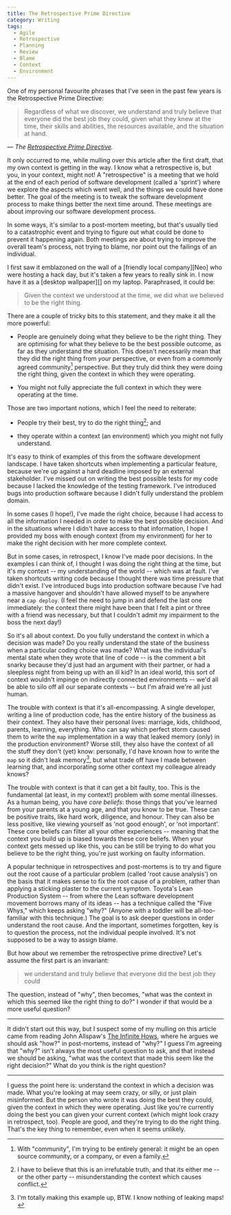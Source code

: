 ```yaml
---
title: The Retrospective Prime Directive
category: Writing
tags:
  - Agile
  - Retrospective
  - Planning
  - Review
  - Blame
  - Context
  - Environment
---
```


One of my personal favourite phrases that I've seen in the past few years is
the Retrospective Prime Directive:

> Regardless of what we discover, we understand and truly believe that everyone
> did the best job they could, given what they knew at the time, their skills
> and abilities, the resources available, and the situation at hand.

<cite>&mdash; The [Retrospective Prime Directive](http://www.retrospectives.com/pages/retroPrimeDirective.html).</cite>

It only occurred to me, while mulling over this article after the first draft,
that my own context is getting in the way. I know what a retrospective is, but
you, in your context, might not! A "retrospective" is a meeting that we hold at
the end of each period of software development (called a 'sprint') where we
explore the aspects which went well, and the things we could have done better.
The goal of the meeting is to tweak the software development process to make
things better the next time around. These meetings are about improving our
software development process.

In some ways, it's similar to a post-mortem meeting, but that's usually tied to
a catastrophic event and trying to figure out what could be done to prevent it
happening again. Both meetings are about trying to improve the overall team's
process, not trying to blame, nor point out the failings of an individual.

I first saw it emblazoned on the wall of a [friendly local company][Neo] who
were hosting a hack day, but it's taken a few years to really sink in. I now
have it as a [desktop wallpaper][] on my laptop. Paraphrased, it could be:

> Given the context we understood at the time, we did what we believed to be
> the right thing.

There are a couple of tricky bits to this statement, and they make it all the
more powerful:

* People are genuinely doing what they believe to be the right thing. They are
  optimising for what they believe to be the best possible outcome, as far as
  they understand the situation. This doesn't necessarily mean that they did
  the right thing from *your* perspective, or even from a commonly agreed
  community[^1] perspective. But they truly did think they were doing the right
  thing, given the context in which they were operating.

* You might not fully appreciate the full context in which they were operating
  at the time.

Those are two important notions, which I feel the need to reiterate:

* People try their best, try to do the right thing[^2]; and

* they operate within a context (an environment) which you might not fully
  understand.

It's easy to think of examples of this from the software development landscape.
I have taken shortcuts when implementing a particular feature, because we're up
against a hard deadline imposed by an external stakeholder. I've missed out on
writing the best possible tests for my code because I lacked the knowledge of
the testing framework. I've introduced bugs into production software because I
didn't fully understand the problem domain.

In some cases (I hope!), I've made the right choice, because I had access to
all the information I needed in order to make the best possible decision. And
in the situations where I didn't have access to that information, I hope I
provided my boss with enough context (from my environment) for her to make the
right decision with her more complete context.

But in some cases, in retrospect, I know I've made poor decisions. In the
examples I can think of, I thought I was doing the right thing at the time, but
it's my context -- my understanding of the world -- which was at fault. I've
taken shortcuts writing code because I thought there was time pressure that
didn't exist. I've introduced bugs into production software because I've had a
massive hangover and shouldn't have allowed myself to be anywhere near a `cap
deploy`. (I feel the need to jump in and defend the last one immediately: the
context there might have been that I felt a pint or three with a friend was
necessary, but that I couldn't admit my impairment to the boss the next day!)

So it's all about context. Do you fully understand the context in which a
decision was made? Do you really understand the state of the business when a
particular coding choice was made? What was the individual's mental state when
they wrote that line of code -- is the comment a bit snarky because they'd just
had an argument with their partner, or had a sleepless night from being up with
an ill kid? In an ideal world, this sort of context wouldn't impinge on
indirectly connected environments -- we'd all be able to silo off all our
separate contexts -- but I'm afraid we're all just human.

The trouble with context is that it's all-encompassing. A single developer,
writing a line of production code, has the entire history of the business as
their context. They also have their personal lives: marriage, kids, childhood,
parents, learning, everything. Who can say which perfect storm caused them to
write the `map` implementation in a way that leaked memory (only) in the
production environment? Worse still, they also have the context of all the
stuff they don't (yet) know: personally, I'd have known how to write the `map`
so it didn't leak memory[^3], but what trade off have I made between learning
that, and incorporating some other context my colleague already knows?

The trouble with context is that it can get a bit faulty, too. This is the
fundamental (at least, in my context!) problem with some mental illnesses. As a
human being, you have *core beliefs*: those things that you've learned from
your parents at a young age, and that you know to be true. These can be
positive traits, like hard work, diligence, and honour. They can also be less
positive, like viewing yourself as 'not good enough', or 'not important'. These
core beliefs can filter all your other experiences -- meaning that the context
you build up is biased towards these core beliefs. When your context gets
messed up like this, you can be still be trying to do what you believe to be
the right thing, you're just working on faulty information.

A popular technique in retrospectives and post-mortems is to try and figure out
the root cause of a particular problem (called 'root cause analysis') on the
basis that it makes sense to fix the root cause of a problem, rather than
applying a sticking plaster to the current symptom. Toyota's Lean Production
System -- from where the Lean software development movement borrows many of its
ideas -- has a technique called the "Five Whys," which keeps asking "why?"
(Anyone with a toddler will be all-too-familiar with this technique.) The goal
is to ask deeper questions in order understand the root cause. And the
important, sometimes forgotten, key is to question the process, not the
individual people involved. It's not supposed to be a way to assign blame.

But how about we remember the retrospective prime directive? Let's assume the
first part is an invariant:

> we understand and truly believe that everyone did the best job they could

The question, instead of "why", then becomes, "what was the context in which
this seemed like the right thing to do?" I wonder if that would be a more
useful question?

---

It didn't start out this way, but I suspect some of my mulling on this article
came from reading John Allspaw's
[The Infinite Hows](http://radar.oreilly.com/2014/11/the-infinite-hows.html),
where he argues we should ask "how?" in post-mortems, instead of "why?" I guess
I'm agreeing that "why?" isn't always the most useful question to ask, and that
instead we should be asking, "what was the context that made this seem like the
right decision?" What do you think is the right question?

---

I guess the point here is: understand the context in which a decision was made.
What you're looking at may seem crazy, or silly, or just plain misinformed. But
the person who wrote it was doing the best they could, given the context in
which they were operating. Just like you're currently doing the best you can
given your current context (which might look crazy in retrospect, too). People
are good, and they're trying to do the right thing. That's the key thing to
remember, even when it seems unlikely.

[^1]: With "community", I'm trying to be entirely general: it might be an open source community, or a company, or even a family.

[^2]: I have to believe that this is an irrefutable truth, and that its either me -- or the other party -- misunderstanding the context which causes conflict.

[^3]: I'm totally making this example up, BTW. I know nothing of leaking maps!